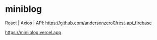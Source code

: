 # miniblog
React | Axios | API: https://github.com/andersonzero0/rest-api_firebase

https://miniiblog.vercel.app
